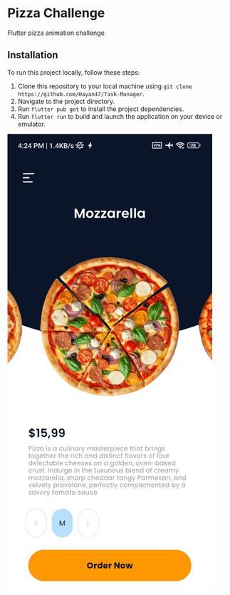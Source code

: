 # Pizza Challenge

Flutter pizza animation challenge 

## Installation
To run this project locally, follow these steps:
1. Clone this repository to your local machine using `git clone https://github.com/Hayan47/Task-Manager`.
2. Navigate to the project directory.
3. Run `flutter pub get` to install the project dependencies.
4. Run `flutter run` to build and launch the application on your device or emulator.

![Home Screen](https://raw.githubusercontent.com/Hayan47/Hayan47/main/pizza%20app.jpg)






